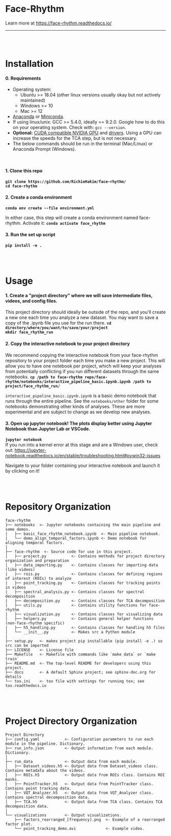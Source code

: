 # Face-Rhythm

Learn more at https://face-rhythm.readthedocs.io/

--------

<br>
<br>

# Installation

#### 0. Requirements <br>
- Operating system:
  - Ubuntu >= 18.04 (other linux versions usually okay but not actively maintained)
  - Windows >= 10
  - Mac >= 12
- [Anaconda](https://www.anaconda.com/distribution/) or [Miniconda](https://docs.conda.io/en/latest/miniconda.html).
- If using linux/unix: GCC >= 5.4.0, ideally == 9.2.0. Google how to do this on your operating system. Check with: `gcc --version`.
- **Optional:** [CUDA compatible NVIDIA GPU](https://developer.nvidia.com/cuda-gpus) and [drivers](https://developer.nvidia.com/cuda-toolkit-archive). Using a GPU can increase the speeds for the TCA step, but is not necessary.
- The below commands should be run in the terminal (Mac/Linux) or Anaconda Prompt (Windows).
<br>

#### 1. Clone this repo <br>
**`git clone https://github.com/RichieHakim/face-rhythm/`**<br>
**`cd face-rhythm`**<br>

#### 2. Create a conda environment
**`conda env create --file environment.yml`**<br>

In either case, this step will create a conda environment named face-rhythm. Activate it: 
**`conda activate face_rhythm`** <br>

#### 3. Run the set up script <br>
**`pip install -e .`**<br>

<br>
<br>

# Usage

#### 1. Create a "project directory" where we will save intermediate files, videos, and config files. <br>
This project directory should ideally be outside of the repo, and you'll create a new one each time
you analyze a new dataset. You may want to save a copy of the .ipynb file you use for the run there.
**`cd directory/where/you/want/to/save/your/project`**<br>
**`mkdir face_rhythm_run`**<br>

#### 2. Copy the interactive notebook to your project directory 
We recommend copying the interactive notebook from your face-rhythm repository to your project folder each time you make a new project. This will allow you to have one notebook per project, which will keep your analyses from potentially conflicting if you run different datasets through the same notebooks. 
**`cp /path to face-rhythm repo/face-rhythm/notebooks/interactive_pipeline_basic.ipynb.ipynb /path to project/face_rhythm_run/`**<br>

`interactive_pipeline_basic.ipynb.ipynb` is a basic demo notebook that runs through the entire pipeline.
See the `notebooks/other` folder for some notebooks demonstrating other kinds of analyses. These are more experimental and are subject to change as we develop new analyses. 

#### 3. Open up jupyter notebook! The plots display better using Jupyter Notebook than Jupyter Lab or VSCode. <br>
**`jupyter notebook`**<br>
If you run into a kernel error at this stage and are a Windows user, check out: 
https://jupyter-notebook.readthedocs.io/en/stable/troubleshooting.html#pywin32-issues

Navigate to your folder containing your interactive notebook and launch it by clicking on it! 


<br>
<br>

# Repository Organization
    face-rhythm
    ├── notebooks  <- Jupyter notebooks containing the main pipeline and some demos.
    |   ├── basic_face_rhythm_notebook.ipynb  <- Main pipeline notebook.
    |   └── demo_align_temporal_factors.ipynb <- Demo notebook for aligning temporal factors.
    |
    ├── face-rhythm  <- Source code for use in this project.
    │   ├── project.py           <- Contains methods for project directory organization and preparation
    │   ├── data_importing.py    <- Contains classes for importing data (like videos)
    |   ├── rois.py              <- Contains classes for defining regions of interest (ROIs) to analyze
    |   ├── point_tracking.py    <- Contains classes for tracking points in videos
    |   ├── spectral_analysis.py <- Contains classes for spectral decomposition
    |   ├── decomposition.py     <- Contains classes for TCA decomposition
    |   ├── utils.py             <- Contains utility functions for face-rhythm
    |   ├── visualization.py     <- Contains classes for visualizing data
    |   ├── helpers.py           <- Contains general helper functions (non-face-rhythm specific)
    |   ├── h5_handling.py       <- Contains classes for handling h5 files
    │   └── __init__.py          <- Makes src a Python module    
    |
    ├── setup.py   <- makes project pip installable (pip install -e .) so src can be imported
    ├── LICENSE    <- License file
    ├── Makefile   <- Makefile with commands like `make data` or `make train`
    ├── README.md  <- The top-level README for developers using this project.
    ├── docs       <- A default Sphinx project; see sphinx-doc.org for details
    └── tox.ini    <- tox file with settings for running tox; see tox.readthedocs.io

<br>
<br>

# Project Directory Organization

    Project Directory
    ├── config.yaml           <- Configuration parameters to run each module in the pipeline. Dictionary.
    ├── run_info.json         <- Output information from each module. Dictionary.
    │
    ├── run_data              <- Output data from each module.
    │   ├── Dataset_videos.h5 <- Output data from Dataset_videos class. Contains metadata about the videos.
    │   ├── ROIs.h5           <- Output data from ROIs class. Contains ROI masks.
    │   ├── PointTracker.h5   <- Output data from PointTracker class. Contains point tracking data.
    |   ├── VQT_Analyzer.h5   <- Output data from VQT_Analyzer class. Contains spectral decomposition data.
    │   ├── TCA.h5            <- Output data from TCA class. Contains TCA decomposition data.
    │   
    └── visualizations        <- Output visualizations.
        ├── factors_rearranged_[frequency].png  <- Example of a rearranged factor plot.
        └── point_tracking_demo.avi             <- Example video.

    
